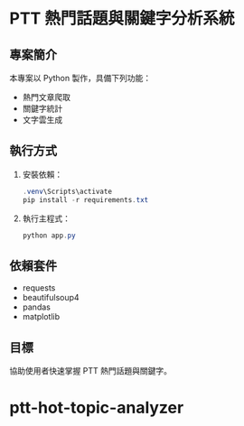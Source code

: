 
# PTT 熱門話題與關鍵字分析系統

## 專案簡介
本專案以 Python 製作，具備下列功能：
- 熱門文章爬取
- 關鍵字統計
- 文字雲生成

## 執行方式
1. 安裝依賴：
   ```powershell
   .venv\Scripts\activate
   pip install -r requirements.txt
   ```
2. 執行主程式：
   ```powershell
   python app.py
   ```

## 依賴套件
- requests
- beautifulsoup4
- pandas
- matplotlib

## 目標
協助使用者快速掌握 PTT 熱門話題與關鍵字。
# ptt-hot-topic-analyzer
